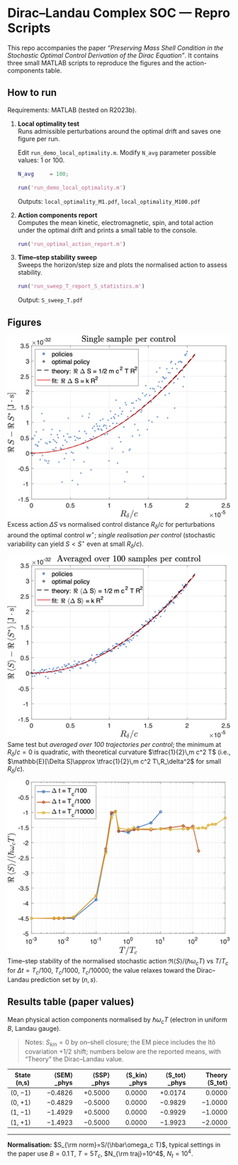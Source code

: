# Dirac–Landau Complex SOC — Repro Scripts

This repo accompanies the paper *“Preserving Mass Shell Condition in the Stochastic Optimal Control Derivation of the Dirac Equation”*. 
It contains three small MATLAB scripts to reproduce the figures and the action-components table.

## How to run

Requirements: MATLAB (tested on R2023b).

1) **Local optimality test**  
   Runs admissible perturbations around the optimal drift and saves one figure per run.
   
   Edit `run_demo_local_optimality.m`. Modify `N_avg` parameter possible values: 1 or 100.
   ```matlab
   N_avg     = 100;
   ```   
   ```matlab
   run('run_demo_local_optimality.m')
   ```  
   Outputs: `local_optimality_M1.pdf`, `local_optimality_M100.pdf`

3) **Action components report**  
   Computes the mean kinetic, electromagnetic, spin, and total action under the optimal drift and prints a small table to the console.  
   ```matlab
   run('run_optimal_action_report.m')
   ```

4) **Time–step stability sweep**  
   Sweeps the horizon/step size and plots the normalised action to assess stability.  
   ```matlab
   run('run_sweep_T_report_S_statistics.m')
   ```  
   Output: `S_sweep_T.pdf`

## Figures

![Local optimality (M=1)](figures/local_optimality_M1.png)  
Excess action $\Delta S$ vs normalised control distance $R_\delta/c$ for perturbations around the optimal control $w^\star$; *single realisation per control* (stochastic variability can yield $S<S^\star$ even at small $R_\delta/c$).

![Local optimality (M=100)](figures/local_optimality_M100.png)  
Same test but *averaged over 100 trajectories per control*; the minimum at $R_\delta/c=0$ is quadratic, with theoretical curvature $\tfrac{1}{2}\,m c^2 T$ (i.e., $\mathbb{E}[\Delta S]\approx \tfrac{1}{2}\,m c^2 T\,R_\delta^2$ for small $R_\delta/c$).

![Stability sweep](figures/S_sweep_T.png)  
Time–step stability of the normalised stochastic action $\Re\langle S\rangle/(\hbar\omega_c T)$ vs $T/T_c$ for $\Delta t=T_c/100,\ T_c/1000,\ T_c/10000$; the value relaxes toward the Dirac–Landau prediction set by $(n,s)$.

## Results table (paper values)

Mean physical action components normalised by $\hbar\omega_c T$ (electron in uniform $B$, Landau gauge).

> Notes: $S_{kin}=0$ by on–shell closure; the EM piece includes the Itô covariation +1/2 shift; numbers below are the reported means, with “Theory” the Dirac–Landau value.

| State (n,s) | ⟨SEM⟩\_phys | ⟨SSP⟩\_phys | ⟨S_kin⟩\_phys | ⟨S_tot⟩\_phys | Theory ⟨S\_tot⟩ |
|---|---:|---:|---:|---:|---:|
| (0, −1) | −0.4826 | +0.5000 | 0.0000 | +0.0174 | 0.0000 |
| (0, +1) | −0.4829 | −0.5000 | 0.0000 | −0.9829 | −1.0000 |
| (1, −1) | −1.4929 | +0.5000 | 0.0000 | −0.9929 | −1.0000 |
| (1, +1) | −1.4923 | −0.5000 | 0.0000 | −1.9923 | −2.0000 |

---

**Normalisation:** $S_{\rm norm}=S/(\hbar\omega_c T)$, typical settings in the paper use $B=0.1\,\text{T}$, $T=5T_c$, $N_{\rm traj}=10^4$, $N_t=10^4$.
